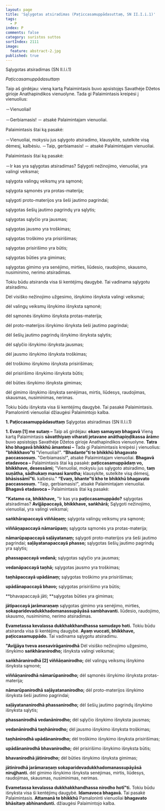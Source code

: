 ```yaml
---
layout: page
title: 'Sąlygotas atsiradimas (Paṭiccasamuppādasuttaṃ, SN II.I.i.1)'
tags:
  - P
index: P
comments: false
category: suristos suttos
sortIndex: 2111
image:
  feature: abstract-2.jpg
published: true
---
```


Sąlygotas atsiradimas (SN II.I.i.1)

*Paṭiccasamuppādasuttaṃ*

Taip aš girdėjau: vieną kartą Palaimintasis buvo apsistojęs Savathėje Džetos girioje Anathapindikos vienuolyne. Tada gi Palaimintasis kreipėsi į vienuolius:

－Vienuoliai!

－Gerbiamasis! － atsakė Palaimintajam vienuoliai.

Palaimintasis štai ką pasakė:

－Vienuoliai, mokysiu jus sąlygoto atsiradimo, klausykite, sutelkite visą dėmesį, kalbėsiu. －Taip, gerbiamasis! － atsakė Palaimintajam vienuoliai.

Palaimintasis štai ką pasakė:

－Ir kas yra sąlygotas atsiradimas? Sąlygoti nežinojimo, vienuoliai, yra valingi veiksmai;

sąlygota valingų veiksmų yra sąmonė;

sąlygota sąmonės yra protas-materija;

sąlygoti proto-materijos yra šeši jautimo pagrindai;

sąlygotas šešių jautimo pagrindų yra sąlytis;

sąlygotas sąlyčio yra jausmas;

sąlygotas jausmo yra troškimas;

sąlygotas troškimo yra prisirišimas;

sąlygotas prisirišimo yra būtis;

sąlygotas būties yra gimimas;

sąlygotas gimimo yra senėjimo, mirties, liūdesio, raudojimo, skausmo, nusiminimo, nerimo atsiradimas.

Tokiu būdu atsiranda visa ši kentėjimų daugybė. Tai vadinama sąlygotu atsiradimu.

Dėl visiško nežinojimo užgesimo, išnykimo išnyksta valingi veiksmai;

dėl valingų veiksmų išnykimo išnyksta sąmonė;

dėl sąmonės išnykimo išnyksta protas-materija;

dėl proto-materijos išnykimo išnyksta šeši jautimo pagrindai;

dėl šešių jautimo pagrindų išnykimo išnyksta sąlytis;

dėl sąlyčio išnykimo išnyksta jausmas;

dėl jausmo išnykimo išnyksta troškimas;

dėl troškimo išnykimo išnyksta prisirišimas;

dėl prisirišimo išnykimo išnyksta būtis;

dėl būties išnykimo išnyksta gimimas;

dėl gimimo išnykimo išnyksta senėjimas, mirtis, liūdesys, raudojimas, skausmas, nusiminimas, nerimas.

Tokiu būdu išnyksta visa ši kentėjimų daugybė. Tai pasakė Palaimintasis. Pamaloninti vienuoliai džiaugėsi Palaimintojo kalba.

**1. Paṭiccasamuppādasuttaṃ** Sąlygotas atsiradimas (SN II.I.i.1)

**1. Evaṃ [1] me sutaṃ –** Taip aš girdėjau: **ekaṃ samayaṃ bhagavā** Vieną kartą Palaimintasis **sāvatthiyaṃ viharati jetavane anāthapiṇḍikassa ārām**e buvo apsistojęs Savathėje Džetos girioje Anathapindikos vienuolyne. **Tatra kho bhagavā bhikkhū āmantesi –** Tada gi Palaimintasis kreipėsi į vienuolius: **"bhikkhavo"ti** "Vienuoliai!". **“Bhadante”ti te bhikkhū bhagavato paccassosuṃ.** "Gerbiamasis!", atsakė Palaimintajam vienuoliai. **Bhagavā etadavoca –** Palaimintasis štai ką pasakė: **paṭiccasamuppādaṃ vo, bhikkhave, desessāmi;** "Vienuoliai, mokysiu jus sąlygoto atsiradimo, **taṃ suṇātha, sādhukaṃ manasi karotha;** klausykite, sutelkite visą dėmesį, **bhāsissāmī”ti.** kalbėsiu." **“Evaṃ, bhante”ti kho te bhikkhū bhagavato paccassosuṃ.** "Taip, gerbiamasis!", atsakė Palaimintajam vienuoliai. **Bhagavā etadavoca –** Palaimintasis štai ką pasakė:

**"Katamo ca, bhikkhave,** "Ir kas yra **paṭiccasamuppādo?** sąlygotas atsiradimas?   **Avijjāpaccayā, bhikkhave, saṅkhārā;** Sąlygoti nežinojimo, vienuoliai, yra valingi veiksmai;

**saṅkhārapaccayā viññāṇaṃ;** sąlygota valingų veiksmų yra sąmonė;

**viññāṇapaccayā nāmarūpaṃ;** sąlygota sąmonės yra protas-materija;

**nāmarūpapaccayā saḷāyatanaṃ;** sąlygoti proto-materijos yra šeši jautimo pagrindai; **saḷāyatanapaccayā phasso;** sąlygotas šešių jautimo pagrindų yra sąlytis;

**phassapaccayā vedanā;** sąlygotas sąlyčio yra jausmas;

**vedanāpaccayā taṇhā;** sąlygotas jausmo yra troškimas;

**taṇhāpaccayā upādānaṃ;** sąlygotas troškimo yra prisirišimas;

**upādānapaccayā bhavo;** sąlygotas prisirišimo yra būtis;

**bhavapaccayā jāti; **sąlygotas būties yra gimimas;

**jātipaccayā jarāmaraṇaṃ** sąlygotas gimimo yra senėjimo, mirties, **sokaparidevadukkhadomanassupāyāsā sambhavanti.** liūdesio, raudojimo, skausmo, nusiminimo, nerimo atsiradimas.

**Evametassa kevalassa dukkhakkhandhassa samudayo hoti.** Tokiu būdu atsiranda visa ši kentėjimų daugybė. **Ayaṃ vuccati, bhikkhave, paṭiccasamuppādo.** Tai vadinama sąlygotu atsiradimu.

**"Avijjāya tveva asesavirāganirodhā** Dėl visiško nežinojimo užgesimo, išnykimo  **saṅkhāranirodho;** išnyksta valingi veiksmai;

**saṅkhāranirodhā [2] viññāṇanirodho;** dėl valingų veiksmų išnykimo išnyksta sąmonė;

**viññāṇanirodhā nāmarūpanirodho;** dėl sąmonės išnykimo išnyksta protas-materija;

**nāmarūpanirodhā saḷāyatananirodho;** dėl proto-materijos išnykimo išnyksta šeši jautimo pagrindai;

**saḷāyatananirodhā phassanirodho;** dėl šešių jautimo pagrindų išnykimo išnyksta sąlytis;

**phassanirodhā vedanānirodho;** dėl sąlyčio išnykimo išnyksta jausmas;

**vedanānirodhā taṇhānirodho;** dėl jausmo išnykimo išnyksta troškimas;

**taṇhānirodhā upādānanirodho;** dėl troškimo išnykimo išnyksta prisirišimas;

**upādānanirodhā bhavanirodho;** dėl prisirišimo išnykimo išnyksta būtis;

**bhavanirodhā jātinirodho;** dėl būties išnykimo išnyksta gimimas;

**jātinirodhā jarāmaraṇaṃ sokaparidevadukkhadomanassupāyāsā nirujjhanti.** dėl gimimo išnykimo išnyksta senėjimas, mirtis, liūdesys, raudojimas, skausmas, nusiminimas, nerimas.

**Evametassa kevalassa dukkhakkhandhassa nirodho hotī"ti.** Tokiu būdu išnyksta visa ši kentėjimų daugybė. **Idamavoca bhagavā.** Tai pasakė Palaimintasis. **Attamanā te bhikkhū** Pamaloninti vienuoliai **bhagavato bhāsitaṃ abhinandunti.** džiaugėsi Palaimintojo kalba.

